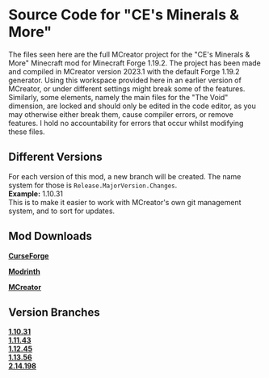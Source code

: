 # Source Code for "CE's Minerals & More"
The files seen here are the full MCreator project for the "CE's Minerals & More" Minecraft mod for Minecraft Forge 1.19.2. The project has been made and compiled in MCreator version 2023.1 with the default Forge 1.19.2 generator. Using this workspace provided here in an earlier version of MCreator, or under different settings might break some of the features. Similarly, some elements, namely the main files for the "The Void" dimension, are locked and should only be edited in the code editor, as you may otherwise either break them, cause compiler errors, or remove features. I hold no accountability for errors that occur whilst modifying these files.

## Different Versions
For each version of this mod, a new branch will be created. The name system for those is ``Release.MajorVersion.Changes``.  
**Example:** 1.10.31  
This is to make it easier to work with MCreator's own git management system, and to sort for updates.

## Mod Downloads
**[CurseForge](https://www.curseforge.com/minecraft/mc-mods/ces-minerals-more)**

**[Modrinth](https://modrinth.com/mod/cemm)**

**[MCreator](https://mcreator.net/modification/97656/ces-minerals-more)**

## Version Branches
**[1.10.31](https://github.com/CreeperEntertain/CE-s-Minerals-More/blob/1.10.31)**  
**[1.11.43](https://github.com/CreeperEntertain/CE-s-Minerals-More/tree/1.11.43)**  
**[1.12.45](https://github.com/CreeperEntertain/CE-s-Minerals-More/tree/1.12.45)**  
**[1.13.56](https://github.com/CreeperEntertain/CE-s-Minerals-More/blob/1.13.56)**  
**[2.14.198](https://github.com/CreeperEntertain/CE-s-Minerals-More/tree/2.14.198)**
